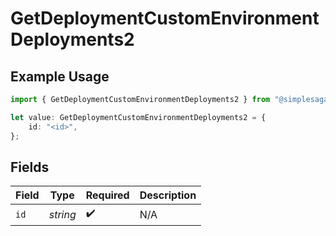 # GetDeploymentCustomEnvironmentDeployments2

## Example Usage

```typescript
import { GetDeploymentCustomEnvironmentDeployments2 } from "@simplesagar/vercel/models/getdeploymentop.js";

let value: GetDeploymentCustomEnvironmentDeployments2 = {
    id: "<id>",
};
```

## Fields

| Field              | Type               | Required           | Description        |
| ------------------ | ------------------ | ------------------ | ------------------ |
| `id`               | *string*           | :heavy_check_mark: | N/A                |